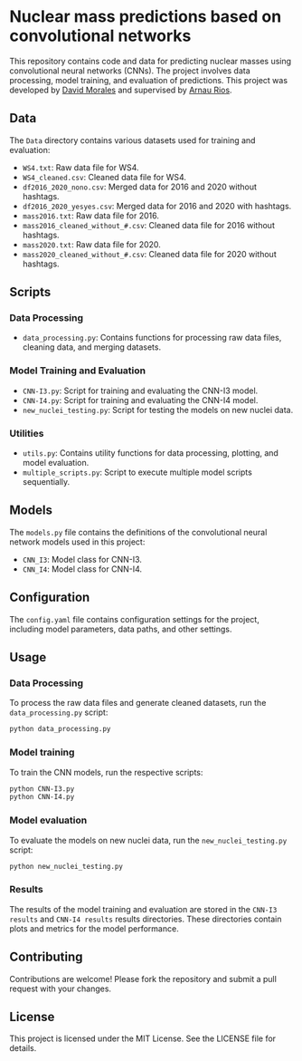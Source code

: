 # Nuclear mass predictions based on convolutional networks

This repository contains code and data for predicting nuclear masses using convolutional neural networks (CNNs). The project involves data processing, model training, and evaluation of predictions. This project was developed by [David Morales](https://www.linkedin.com/in/david-morales-361b41282/) and supervised by [Arnau Rios](https://www.linkedin.com/in/arnau-rios-huguet/).


## Data

The `Data` directory contains various datasets used for training and evaluation:
- `WS4.txt`: Raw data file for WS4.
- `WS4_cleaned.csv`: Cleaned data file for WS4.
- `df2016_2020_nono.csv`: Merged data for 2016 and 2020 without hashtags.
- `df2016_2020_yesyes.csv`: Merged data for 2016 and 2020 with hashtags.
- `mass2016.txt`: Raw data file for 2016.
- `mass2016_cleaned_without_#.csv`: Cleaned data file for 2016 without hashtags.
- `mass2020.txt`: Raw data file for 2020.
- `mass2020_cleaned_without_#.csv`: Cleaned data file for 2020 without hashtags.

## Scripts

### Data Processing
- `data_processing.py`: Contains functions for processing raw data files, cleaning data, and merging datasets.

### Model Training and Evaluation
- `CNN-I3.py`: Script for training and evaluating the CNN-I3 model.
- `CNN-I4.py`: Script for training and evaluating the CNN-I4 model.
- `new_nuclei_testing.py`: Script for testing the models on new nuclei data.

### Utilities
- `utils.py`: Contains utility functions for data processing, plotting, and model evaluation.
- `multiple_scripts.py`: Script to execute multiple model scripts sequentially.

## Models

The `models.py` file contains the definitions of the convolutional neural network models used in this project:
- `CNN_I3`: Model class for CNN-I3.
- `CNN_I4`: Model class for CNN-I4.

## Configuration

The `config.yaml` file contains configuration settings for the project, including model parameters, data paths, and other settings.

## Usage

### Data Processing
To process the raw data files and generate cleaned datasets, run the `data_processing.py` script:
```sh
python data_processing.py
```

### Model training
To train the CNN models, run the respective scripts:
```sh
python CNN-I3.py
python CNN-I4.py
```

### Model evaluation
To evaluate the models on new nuclei data, run the `new_nuclei_testing.py` script:
```sh
python new_nuclei_testing.py
```

### Results
The results of the model training and evaluation are stored in the `CNN-I3 results` and `CNN-I4 results` results directories. These directories contain plots and metrics for the model performance.


## Contributing
Contributions are welcome! Please fork the repository and submit a pull request with your changes.

## License
This project is licensed under the MIT License. See the LICENSE file for details.